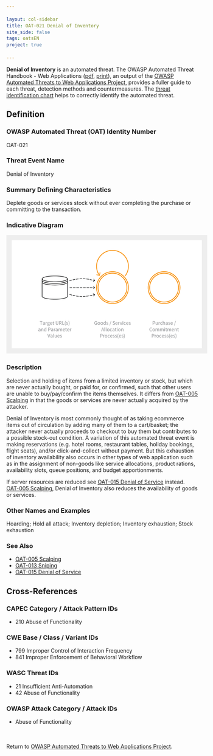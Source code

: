```yaml
---

layout: col-sidebar
title: OAT-021 Denial of Inventory
site_side: false
tags: oatsEN
project: true

---
```


**Denial of Inventory** is an automated threat. The OWASP Automated Threat Handbook - Web Applications ([pdf](https://github.com/OWASP/www-project-automated-threats-to-web-applications/tree/master/assets/files/EN), [print](http://www.lulu.com/shop/owasp-foundation/automated-threat-handbook/paperback/product-23540699.html)), an output of the [OWASP Automated Threats to Web Applications Project](../../../), provides a fuller guide to each threat, detection methods and countermeasures. The [threat identification chart](https://www2.owasp.org/www-project-automated-threats-to-web-applications/assets/files/oat-ontology-decision-chart.pdf) helps to correctly identify the automated threat.

## Definition
### OWASP Automated Threat (OAT) Identity Number
OAT-021

### Threat Event Name
Denial of Inventory

### Summary Defining Characteristics
Deplete goods or services stock without ever completing the purchase or committing to the transaction.

### Indicative Diagram
<img alt="Indicative diagram for OAT-021" src="images/500px-OAT-021_Denial_of_Inventory.png" style="background-color:#eeeeee;padding:1em;">

### Description
Selection and holding of items from a limited inventory or stock, but which are never actually bought, or paid for, or confirmed, such that other users are unable to buy/pay/confirm the items themselves. It differs from [OAT-005 Scalping](OAT-005_Scalping.html) in that the goods or services are never actually acquired by the attacker.

Denial of Inventory is most commonly thought of as taking ecommerce items out of circulation by adding many of them to a cart/basket; the attacker never actually proceeds to checkout to buy them but contributes to a possible stock-out condition. A variation of this automated threat event is making reservations (e.g. hotel rooms, restaurant tables, holiday bookings, flight seats), and/or click-and-collect without payment. But this exhaustion of inventory availability also occurs in other types of web application such as in the assignment of non-goods like service allocations, product rations, availability slots, queue positions, and budget apportionments.

If server resources are reduced see [OAT-015 Denial of Service](OAT-015_Denial_of_Service.html) instead. [OAT-005 Scalping](OAT-005_Scalping.html), Denial of Inventory also reduces the availability of goods or services.


### Other Names and Examples
Hoarding; Hold all attack; Inventory depletion; Inventory exhaustion; Stock exhaustion

### See Also
* [OAT-005 Scalping](OAT-005_Scalping.html)
* [OAT-013 Sniping](OAT-013_Sniping.html)
* [OAT-015 Denial of Service](OAT-015_Denial_of_Service.html)

## Cross-References
### CAPEC Category / Attack Pattern IDs
* 210 Abuse of Functionality

### CWE Base / Class / Variant IDs
* 799 Improper Control of Interaction Frequency
* 841 Improper Enforcement of Behavioral Workflow

### WASC Threat IDs
* 21 Insufficient Anti-Automation
* 42 Abuse of Functionality

### OWASP Attack Category / Attack IDs
* Abuse of Functionality

<br/><br/>Return to [OWASP Automated Threats to Web Applications Project](../../../).<br/><br/>
